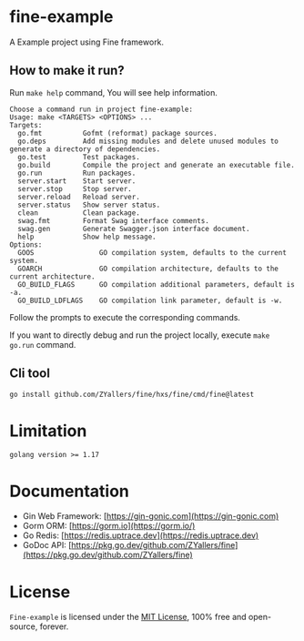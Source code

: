 # fine-example
A Example project using Fine framework.

## How to make it run?
Run `make help` command, You will see help information.
```
Choose a command run in project fine-example:
Usage: make <TARGETS> <OPTIONS> ...
Targets:
  go.fmt          Gofmt (reformat) package sources.
  go.deps         Add missing modules and delete unused modules to generate a directory of dependencies.
  go.test         Test packages.
  go.build        Compile the project and generate an executable file.
  go.run          Run packages.
  server.start    Start server.
  server.stop     Stop server.
  server.reload   Reload server.
  server.status   Show server status.
  clean           Clean package.
  swag.fmt        Format Swag interface comments.
  swag.gen        Generate Swagger.json interface document.
  help            Show help message.
Options:
  GOOS                GO compilation system, defaults to the current system.
  GOARCH              GO compilation architecture, defaults to the current architecture.
  GO_BUILD_FLAGS      GO compilation additional parameters, default is -a.
  GO_BUILD_LDFLAGS    GO compilation link parameter, default is -w.
```
Follow the prompts to execute the corresponding commands.

If you want to directly debug and run the project locally, 
execute `make go.run` command.

## Cli tool

```bash
go install github.com/ZYallers/fine/hxs/fine/cmd/fine@latest
```

# Limitation

```
golang version >= 1.17
```

# Documentation
- Gin Web Framework: [https://gin-gonic.com](https://gin-gonic.com)
- Gorm ORM: [https://gorm.io](https://gorm.io/)
- Go Redis: [https://redis.uptrace.dev](https://redis.uptrace.dev)
- GoDoc API: [https://pkg.go.dev/github.com/ZYallers/fine](https://pkg.go.dev/github.com/ZYallers/fine)

# License

`Fine-example` is licensed under the [MIT License](LICENSE), 100% free and open-source, forever.